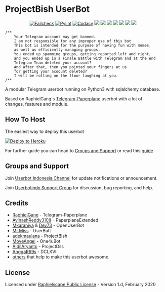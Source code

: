 # ProjectBish UserBot

<p align="center">
    <a href="https://github.com/alfianandaa/ProjectBish/actions?query=workflow%3AFailCheck" > <img src="https://img.shields.io/github/workflow/status/alfianandaa/ProjectBish/FailCheck/master?style=for-the-badge&logo=github-actions&logoColor=white" alt="Failcheck" /></a>
    <a href="https://github.com/alfianandaa/ProjectBish/actions?query=workflow%3Apylint"> <img src="https://img.shields.io/github/workflow/status/alfianandaa/ProjectBish/pylint/master?label=pylint&style=for-the-badge&logo=github-actions&logoColor=white" alt="Pylint" /></a>
    <a href="https://app.codacy.com/manual/alfianandaa/ProjectBish/dashboard"> <img src="https://img.shields.io/codacy/grade/ee99b19e6a904245a542bfd61b0299e2?color=green&logo=codacy&logoColor=green&style=for-the-badge" alt="Codacy" /></a>
    <a href="https://github.com/alfianandaa/ProjectBish"> <img src="https://img.shields.io/github/repo-size/alfianandaa/ProjectBish?color=green&logo=github&logoColor=green&style=for-the-badge" /></a>
    <a href="https://github.com/alfianandaa/ProjectBish/commits/master"> <img src="https://img.shields.io/github/last-commit/alfianandaa/ProjectBish?color=greenlogo=github&logoColor=green&style=for-the-badge" /></a>
    <a href="https://github.com/alfianandaa/ProjectBish/issues"> <img src="https://img.shields.io/github/issues/alfianandaa/ProjectBish?color=green&logo=github&logoColor=green&style=for-the-badge" /></a>
    <a href="https://github.com/alfianandaa/ProjectBish/network/members"> <img src="https://img.shields.io/github/forks/alfianandaa/ProjectBish?color=green&logo=github&logoColor=green&style=for-the-badge" /></a>
    <a href="https://hub.docker.com/r/dasbastard/slim-buster/tags"> <img src="https://img.shields.io/docker/v/dasbastard/slim-buster/dclxvi?color=red&label=docker%20tag&logo=docker&logoColor=red&style=for-the-badge" /></a>
    <a href="https://hub.docker.com/r/dasbastard/slim-buster"> <img src="https://img.shields.io/docker/image-size/dasbastard/slim-buster/dclxvi?color=red&label=docker%20image%20size&logo=docker&logoColor=red&style=for-the-badge" /></a>
    <a href="https://pypi.org/project/Telethon/"> <img src="https://img.shields.io/pypi/v/telethon?color=green&label=telethon&logo=python&logoColor=green&style=for-the-badge" /></a>
</p>

```
/**
    Your Telegram account may get banned.
    I am not responsible for any improper use of this bot
    This bot is intended for the purpose of having fun with memes,
    as well as efficiently managing groups.
    You ended up spamming groups, getting reported left and right,
    and you ended up in a Finale Battle with Telegram and at the end
    Telegram Team deleted your account?
    And after that, then you pointed your fingers at us
    for getting your acoount deleted?
    I will be rolling on the floor laughing at you.
/**
```

A modular Telegram userbot running on Python3 with sqlalchemy database.

Based on RaphielGang's [Telegram-Paperplane](https://github.com/RaphielGang/Telegram-Paperplane) userbot with a lot of changes, features and module.


## How To Host
The easiest way to deploy this userbot

<p><a href="https://heroku.com/deploy?template=https://github.com/alfiananda84/ProjectBish/tree/master"> <img src="https://www.herokucdn.com/deploy/button.svg" alt="Deploy to Heroku" /></a></p>

For further guide you can head to [Groups and Support](https://github.com/KeselekPermen69/UserButt#Groups-and-support) or read this [guide](https://telegra.ph/Host-a-Telegram-Userbot-05-07)


## Groups and Support
Join [Userbot Indonesia Channel](https://t.me/userbotindocloud) for update notifications or announcement.

Join [Userbotindo Support Group](https://t.me/userbotindo) for discussion, bug reporting, and help.


## Credits
* [RaphielGang](https://github.com/RaphielGang) - Telegram-Paperplane
* [AvinashReddy3108](https://github.com/AvinashReddy3108) - PaperplaneExtended
* [Mkaraniya](https://github.com/mkaraniya) & [Dev73](https://github.com/Devp73) - OpenUserBot
* [Mr.Miss](https://github.com/keselekpermen69) - UserButt
* [adekmaulana](https://github.com/adekmaulana) - ProjectBish
* [MoveAngel](https://github.com/MoveAngel) - One4uBot
* [AidilAryanto](https://github.com/aidilaryanto) - ProjectDils 
* [AnggaR69s](https://github.com/GengKapak/DCLXVI) - DCLXVI
* [others](https://github.com/aidilaryanto/ProjectDils/graphs/contributors) that help to make this userbot awesome.

## License
Licensed under [Raphielscape Public License](https://github.com/aidilaryanto/ProjectDils/blob/master/LICENSE) - Version 1.d, February 2020

